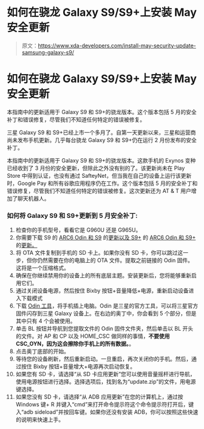 # 如何在骁龙 Galaxy S9/S9+上安装 May 安全更新

> 原文：<https://www.xda-developers.com/install-may-security-update-samsung-galaxy-s9/>

# 如何在骁龙 Galaxy S9/S9+上安装 May 安全更新

本指南中的更新适用于 Galaxy S9 和 S9+的骁龙版本。这个版本包括 5 月的安全补丁和错误修复，尽管我们不知道任何特定的错误被修复。

三星 Galaxy S9 和 S9+已经上市一个多月了。自第一天更新以来，三星和运营商尚未发布手机更新。几乎每台骁龙 Galaxy S9 和 S9+仍在运行 2 月份发布的安全补丁。

本指南中的更新适用于 Galaxy S9 和 S9+的骁龙版本。这款手机的 Exynos 变种已经收到了 3 月份的安全更新，但除此之外没有别的了。该更新尚未在 Play Store 中得到认证，也没有通过 SafteyNet，但当我在自己的设备上运行该更新时，Google Pay 和所有谷歌应用程序仍在工作。这个版本包括 5 月的安全补丁和错误修复，尽管我们不知道任何特定的错误被修复。这次更新还为 AT & T 用户增加了聊天机器人。

### 如何将 Galaxy S9 和 S9+更新到 5 月安全补丁:

1.  检查你的手机型号，看看它是 G960U 还是 G965U。
2.  你需要下载 S9 的 [ARC6 Odin 和 S9](https://www.androidfilehost.com/?fid=962187416754478442) 的[更新以及 S9+](https://firmware.science/download?url=52758/1488/SS-G960USQU2ARC6-to-U2ARDA-UP) 的 [ARC6 Odin 和 S9+](https://www.androidfilehost.com/?fid=746163614322262254) 的[更新。](https://firmware.science/download?url=52759/1488/SS-G965USQU2ARC6-to-U2ARDA-UP)
3.  将 OTA 文件复制到手机的 SD 卡上。如果你没有 SD 卡，你可以跳过这一步，但你仍然需要在你的电脑上的 OTA 文件。提取之前链接的 Odin 固件。这将是一个压缩格式。
4.  确保在你继续禁用你的设备上的所有底层主题。安装更新后，您将能够重新启用它们。
5.  通过关闭设备电源，然后按住 Bixby 按钮+音量降低+电源，重新启动设备进入下载模式
6.  下载 [Odin 工具](https://forum.xda-developers.com/attachment.php?attachmentid=4431749&d=1519672710)，将手机插上电脑。Odin 是三星的官方工具，可以将三星官方固件闪存到三星 Galaxy 设备上。在右边的奥丁中，你会看到 5 个部分，但是其中只有 4 个会被使用。
7.  单击 BL 按钮并导航到您提取文件的 Odin 固件文件夹，然后单击以 BL 开头的文件。对 AP 和 CP 以及 HOME_CSC 做同样的事情，**不要使用 CSC_OYN，因为这会擦除你手机上的所有数据。**。
8.  点击奥丁底部的开始。
9.  等待您的设备刷新，然后重新启动。一旦重启，再次关闭你的手机。然后，通过按住 Bixby 按钮+音量增大+电源再次启动恢复。
10.  如果您有 SD 卡，请选择“从 SD 卡应用更新”您可以使用音量摇杆进行导航，使用电源按钮进行选择。选择选项后，找到名为“update.zip”的文件，用电源键选择。
11.  如果您没有 SD 卡，请选择“从 ADB 应用更新”在您的计算机上，通过按 Windows 键+ R 并键入“cmd”来打开命令提示符这个命令提示符打开后，键入“adb sideload”并按回车键。如果你还没有安装 ADB，你可以按照这些快速的说明来快速上手。